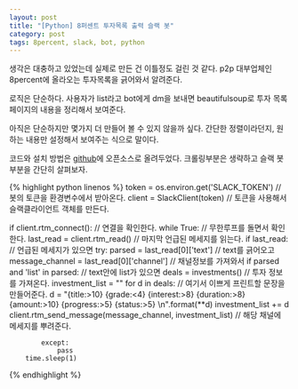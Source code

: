 ```yaml
---
layout: post
title: "[Python] 8퍼센트 투자목록 출력 슬랙 봇"
category: post
tags: 8percent, slack, bot, python
---
```

생각은 대충하고 있었는데 실제로 만든 건 이틀정도 걸린 것 같다. p2p 대부업체인 8percent에 올라오는 투자목록을 긁어와서 알려준다.

로직은 단순하다. 사용자가 list라고 bot에게 dm을 보내면 beautifulsoup로 투자 목록 페이지의 내용을 정리해서 보여준다.

아직은 단순하지만 몇가지 더 만들어 볼 수 있지 않을까 싶다. 간단한 정렬이라던지, 원하는 내용만 설정해서 보여주는 식으로 말이다.

코드와 설치 방법은 [github](https://github.com/vaporize93/8percent-slack-bot)에 오픈소스로 올려두었다. 크롤링부분은 생략하고 슬랙 봇 부분을 간단히 살펴보자.


{% highlight python linenos %}
token = os.environ.get('SLACK_TOKEN')    // 봇의 토큰을 환경변수에서 받아온다.
client = SlackClient(token)    // 토큰을 사용해서 슬랙클라이언트 객체를 만든다.

if client.rtm_connect():        // 연결을 확인한다.
    while True:                    // 무한루프를 돌면서 확인한다.
        last_read = client.rtm_read()    // 마지막 언급된 메세지를 읽는다.
        if last_read:                          // 언급된 메세지가 있으면
            try:
                parsed = last_read[0]['text']        // text를 긁어오고
                message_channel = last_read[0]['channel']        // 채널정보를 가져와서
                if parsed and 'list' in parsed:            // text안에 list가 있으면
                    deals = investments()        // 투자 정보를 가져온다.
                    investment_list = ""
                    for d in deals:                    // 여기서 이쁘게 프린트할 문장을 만들어준다.
                        d = "{title:>10} {grade:<4} {interest:>8} {duration:>8} {amount:>10} {progress:>5} {status:>5} \n".format(**d)
                        investment_list += d
                    client.rtm_send_message(message_channel, investment_list)        // 해당 채널에 메세지를 뿌려준다.

            except:
                pass
        time.sleep(1)
{% endhighlight %}
